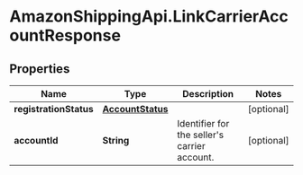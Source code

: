 # AmazonShippingApi.LinkCarrierAccountResponse

## Properties

Name | Type | Description | Notes
------------ | ------------- | ------------- | -------------
**registrationStatus** | [**AccountStatus**](AccountStatus.md) |  | [optional] 
**accountId** | **String** | Identifier for the seller&#39;s carrier account. | [optional] 


